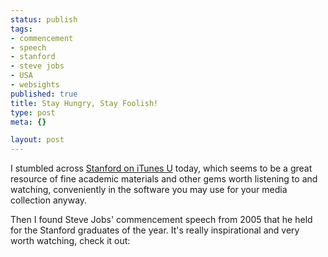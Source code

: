 ```yaml
--- 
status: publish
tags: 
- commencement
- speech
- stanford
- steve jobs
- USA
- websights
published: true
title: Stay Hungry, Stay Foolish!
type: post
meta: {}

layout: post
---
```

I stumbled across <a href="http://itunes.stanford.edu/">Stanford on iTunes U</a> today, which seems to be a great resource of fine academic materials and other gems worth listening to and watching, conveniently in the software you may use for your media collection anyway.

Then I found Steve Jobs' commencement speech from 2005 that he held for the Stanford graduates of the year. It's really inspirational and very worth watching, check it out:

<object width="425" height="355"><param name="movie" value="http://www.youtube.com/v/D1R-jKKp3NA&rel=1"></param><param name="wmode" value="transparent"></param><embed src="http://www.youtube.com/v/D1R-jKKp3NA&rel=1" type="application/x-shockwave-flash" wmode="transparent" width="425" height="355"></embed></object>
